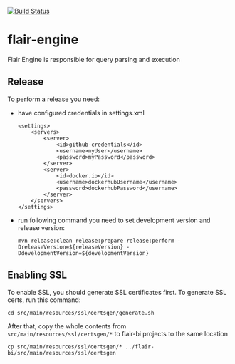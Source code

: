 [![Build Status](https://dev.azure.com/VizCentric/Flair%20BI/_apis/build/status/viz-centric.flair-engine?branchName=master)](https://dev.azure.com/VizCentric/Flair%20BI/_build/latest?definitionId=8&branchName=master)

# flair-engine
Flair Engine is responsible for query parsing and execution


## Release

To perform a release you need:
*  have configured credentials in settings.xml

    ```
    <settings>  
        <servers>  
            <server>
                <id>github-credentials</id>  
                <username>myUser</username>  
                <password>myPassword</password>  
            </server>
            <server>
                <id>docker.io</id>
                <username>dockerhubUsername</username>
                <password>dockerhubPassword</username>
            </server>
        </servers>
    </settings>   
    ```
* run following command you need to set development version and release version:

   ``` 
   mvn release:clean release:prepare release:perform -DreleaseVersion=${releaseVersion} -DdevelopmentVersion=${developmentVersion}
   ```

## Enabling SSL
To enable SSL, you should generate SSL certificates first. 
To generate SSL certs, run this command:

```$xslt
cd src/main/resources/ssl/certsgen/generate.sh
```

After that, copy the whole contents from `src/main/resources/ssl/certsgen/*` to flair-bi projects to the same location
```$xslt
cp src/main/resources/ssl/certsgen/* ../flair-bi/src/main/resources/ssl/certsgen
``` 